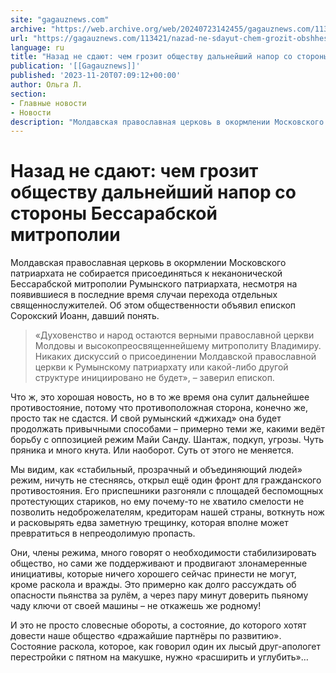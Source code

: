```yaml
---
site: "gagauznews.com"
archive: "https://web.archive.org/web/20240723142455/gagauznews.com/113421/nazad-ne-sdayut-chem-grozit-obshhestvu-dalnejshij-napor-so-storony-bessarabskoj-mitropolii.html"
url: "https://gagauznews.com/113421/nazad-ne-sdayut-chem-grozit-obshhestvu-dalnejshij-napor-so-storony-bessarabskoj-mitropolii.html"
language: ru
title: "Назад не сдают: чем грозит обществу дальнейший напор со стороны Бессарабской митрополии"
publication: '[[Gagauznews]]'
published: '2023-11-20T07:09:12+00:00'
author: Ольга Л.
section:
- Главные новости
- Новости
description: "Молдавская православная церковь в окормлении Московского патриархата не собирается присоединяться к неканонической Бессарабской митрополии Румынского патриархата, несмотря на появившиеся в последние время случаи перехода отдельных священнослужителей. Об этом общественности объявил епископ Сорокский Иоанн, давший понять. «Духовенство и народ остаются верными православной церкви Молдовы и высокопреосвященнейшему митрополиту Владимиру. Никаких дискуссий о присоединении Молдавской православной церкви к Румынскому патриархату или какой-либо другой структуре инициировано не будет», – заверил епископ. Что ж, это хорошая новость, но в то же время она сулит дальнейшее противостояние, потому что противоположная сторона, конечно же, просто так не сдастся. И свой румынский «джихад» она будет продолжать привычными способами […]"
---
```


# Назад не сдают: чем грозит обществу дальнейший напор со стороны Бессарабской митрополии

Молдавская православная церковь в окормлении Московского патриархата не собирается присоединяться к неканонической Бессарабской митрополии Румынского патриархата, несмотря на появившиеся в последние время случаи перехода отдельных священнослужителей. Об этом общественности объявил епископ Сорокский Иоанн, давший понять.

> «Духовенство и народ остаются верными православной церкви Молдовы и высокопреосвященнейшему митрополиту Владимиру. Никаких дискуссий о присоединении Молдавской православной церкви к Румынскому патриархату или какой-либо другой структуре инициировано не будет», – заверил епископ.

Что ж, это хорошая новость, но в то же время она сулит дальнейшее противостояние, потому что противоположная сторона, конечно же, просто так не сдастся. И свой румынский «джихад» она будет продолжать привычными способами – примерно теми же, какими ведёт борьбу с оппозицией режим Майи Санду. Шантаж, подкуп, угрозы. Чуть пряника и много кнута. Или наоборот. Суть от этого не меняется.

Мы видим, как «стабильный, прозрачный и объединяющий людей» режим, ничуть не стесняясь, открыл ещё один фронт для гражданского противостояния. Его приспешники разгоняли с площадей беспомощных протестующих стариков, но ему почему-то не хватило смелости не позволить недоброжелателям, кредиторам нашей страны, воткнуть нож и расковырять едва заметную трещинку, которая вполне может превратиться в непреодолимую пропасть.

Они, члены режима, много говорят о необходимости стабилизировать общество, но сами же поддерживают и продвигают злонамеренные инициативы, которые ничего хорошего сейчас принести не могут, кроме раскола и вражды. Это примерно как долго рассуждать об опасности пьянства за рулём, а через пару минут доверить пьяному чаду ключи от своей машины – не откажешь же родному!

И это не просто словесные обороты, а состояние, до которого хотят довести наше общество «дражайшие партнёры по развитию». Состояние раскола, которое, как говорил один их лысый друг-апологет перестройки с пятном на макушке, нужно «расширить и углубить»…
